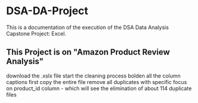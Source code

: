 # DSA-DA-Project
This is a documentation of the execution of the DSA Data Analysis Capstone Project: Excel.
## This Project is on "Amazon Product Review Analysis"
download the .xslx file
start the cleaning process
bolden all the column captions
first copy the entire file remove all duplicates with specific focus on product_id column - which will see the elimination of about 114 duplicate files
